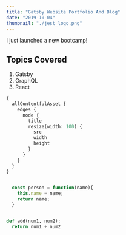 ```yaml
---
title: "Gatsby Website Portfolio And Blog"
date: "2019-10-04"
thumbnail: "./jest_logo.png"
---
```


I just launched a new bootcamp!

## Topics Covered

1. Gatsby
2. GraphQL
3. React

```graphql
{
  allContentfulAsset {
    edges {
      node {
        title
        resize(width: 100) {
          src
          width
          height
        }
      }
    }
  }
}

```


```javascript

  const person = function(name){
    this.name = name;
    return name;
  }

```

```python

def add(num1, num2):
  return num1 + num2
```



